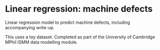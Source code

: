 # Linear regression: machine defects

Linear regression model to predict machine defects, including accompanying write-up.

This uses a toy dataset. Completed as part of the University of Cambridge MPhil ISMM data modelling module.
